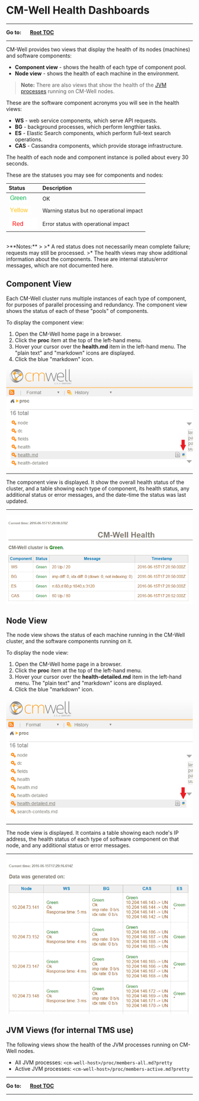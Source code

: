 # CM-Well Health Dashboards #

----

**Go to:** &nbsp;&nbsp;&nbsp;&nbsp; [**Root TOC**](CM-Well.RootTOC.md) 

----

CM-Well provides two views that display the health of its nodes (machines) and software components:

* **Component view** - shows the health of each type of component pool.
* **Node view** - shows the health of each machine in the environment.

>**Note:** There are also views that show the health of the [JVM processes](#hdr1) running on CM-Well nodes.

These are the software component acronyms you will see in the health views:

* **WS** - web service components, which serve API requests.
* **BG** - background processes, which perform lengthier tasks.
* **ES** - Elastic Search components, which perform full-text search operations.
* **CAS** - Cassandra components, which provide storage infrastructure.

The health of each node and component instance is polled about every 30 seconds.

These are the statuses you may see for components and nodes:

Status | Description
:-------|:------------
<img src="./_Images/green.png"> | OK
<img src="./_Images/yellow.png"> | Warning status but no operational impact
<img src="./_Images/red.png"> | Error status with operational impact

<br/>
>**Notes:** 
>
>* A red status does not necessarily mean complete failure; requests may still be processed.
>* The health views may show additional information about the components. These are internal status/error messages, which are not documented here. 

## Component View ##

Each CM-Well cluster runs multiple instances of each type of component, for purposes of parallel processing and redundancy. The component view shows the status of each of these "pools" of components.

To display the component view:
1. Open the CM-Well home page in a browser.
2. Click the **proc** item at the top of the left-hand menu.
3. Hover your cursor over the **health.md** item in the left-hand menu. The "plain text" and "markdown" icons are displayed.
4. Click the blue "markdown" icon. 


<img src="./_Images/health-md-icon.png">

----------


The component view is displayed. It show the overall health status of the cluster, and a table showing each type of component, its health status, any additional status or error messages, and the date-time the status was last updated.

----------

<img src="./_Images/health-md-page.png">

## Node View ##

The node view shows the status of each machine running in the CM-Well cluster, and the software components running on it.

To display the node view:
1. Open the CM-Well home page in a browser.
2. Click the **proc** item at the top of the left-hand menu.
3. Hover your cursor over the **health-detailed.md** item in the left-hand menu. The "plain text" and "markdown" icons are displayed.
4. Click the blue "markdown" icon. 

<img src="./_Images/health-detailed.md.icon.png">

----------
The node view is displayed. It contains a table showing each node's IP address, the health status of each type of software component on that node, and any additional status or error messages.

----------

<img src="./_Images/health-detailed-md-page.png">

<a name="hdr1"></a>
## JVM Views (for internal TMS use) ##

The following views show the health of the JVM processes running on CM-Well nodes.

*  All JVM processes: `<cm-well-host>/proc/members-all.md?pretty`
*  Active JVM processes: `<cm-well-host>/proc/members-active.md?pretty`


----

**Go to:** &nbsp;&nbsp;&nbsp;&nbsp; [**Root TOC**](CM-Well.RootTOC.md) 

----